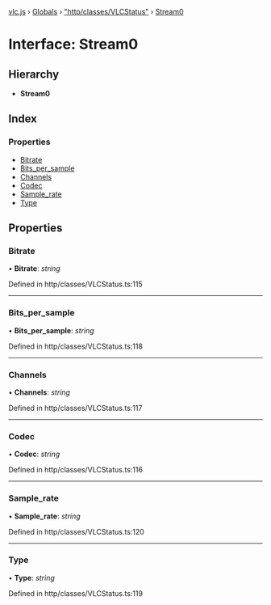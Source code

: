 [vlc.js](../README.md) › [Globals](../globals.md) › ["http/classes/VLCStatus"](../modules/_http_classes_vlcstatus_.md) › [Stream0](_http_classes_vlcstatus_.stream0.md)

# Interface: Stream0

## Hierarchy

* **Stream0**

## Index

### Properties

* [Bitrate](_http_classes_vlcstatus_.stream0.md#bitrate)
* [Bits_per_sample](_http_classes_vlcstatus_.stream0.md#bits_per_sample)
* [Channels](_http_classes_vlcstatus_.stream0.md#channels)
* [Codec](_http_classes_vlcstatus_.stream0.md#codec)
* [Sample_rate](_http_classes_vlcstatus_.stream0.md#sample_rate)
* [Type](_http_classes_vlcstatus_.stream0.md#type)

## Properties

###  Bitrate

• **Bitrate**: *string*

Defined in http/classes/VLCStatus.ts:115

___

###  Bits_per_sample

• **Bits_per_sample**: *string*

Defined in http/classes/VLCStatus.ts:118

___

###  Channels

• **Channels**: *string*

Defined in http/classes/VLCStatus.ts:117

___

###  Codec

• **Codec**: *string*

Defined in http/classes/VLCStatus.ts:116

___

###  Sample_rate

• **Sample_rate**: *string*

Defined in http/classes/VLCStatus.ts:120

___

###  Type

• **Type**: *string*

Defined in http/classes/VLCStatus.ts:119
